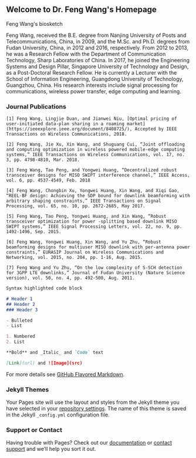 ## Welcome to Dr. Feng Wang's Homepage

Feng Wang's biosketch

Feng Wang, received the B.E. degree from Nanjing University of Posts and Telecommunications, China, in 2009, and the M.Sc. and Ph.D. degrees from Fudan University, China, in 2012 and 2016, respectively. From 2012 to 2013, he was a Research Fellow with the Department of Communication Technology, Sharp Laboratories of China. In 2017, he joined the Engineering Systems and Design Pillar, Singapore University of Technology and Design, as a Post-Doctoral Research Fellow. He is currently a Lecturer with the School of Information Engineering, Guangdong University of Technology, Guangzhou, China. His research interests include signal processing for communications, wireless power transfer, edge computing and learning.


### Journal Publications
```List
[1] Feng Wang, Lingjie Duan, and Jianwei Niu, [Optimal pricing of user-initiated data-plan sharing in a roaming market](https://ieeexplore.ieee.org/document/8408725/), Accepted by IEEE Transactions on Wireless Communications, 2018. 

[2] Feng Wang, Jie Xu, Xin Wang, and Shuguang Cui, “Joint offloading and computing optimization in wireless powered mobile-edge computing systems,” IEEE Transactions on Wireless Communications, vol. 17, no. 3, pp. 4798-4810, Mar. 2018.

[3] Feng Wang, Tao Peng, and Yongwei Huang, “Decentralized robust transceiver designs for MISO SWIPT interference channel,” IEEE Access, vol. 6, pp. 4537-4549, Feb. 2018

[4] Feng Wang, Chongbin Xu, Yongwei Huang, Xin Wang, and Xiqi Gao, “REEL-BF design: Achieving the SDP bound for downlink beamforming with arbitrary shaping constraints,” IEEE Transactions on Signal Processing, vol. 65, no. 10, pp. 2672-2685, May 2017.

[5] Feng Wang, Tao Peng, Yongwei Huang, and Xin Wang, “Robust transceiver optimization for power -splitting based downlink MISO SWIPT systems,” IEEE Signal Processing Letters, vol. 22, no. 9, pp. 1492-1496, Sep. 2015.

[6] Feng Wang, Yongwei Huang, Xin Wang, and Yu Zhu, “Robust beamforming designs for multiuser MISO downlink with per-antenna power constraints,” EURASIP Journal on Wireless Communications and Networking, vol. 2015, no. 204, pp. 1-16, Aug. 2015.

[7] Feng Wang and Yu Zhu, “On the low complexity of S-SCH detection for 3GPP LTE downlinks,” Journal of Fudan University (Nature Science version), vol. 50, no. 4, pp. 492-500, Aug. 2011.
```

```markdown
Syntax highlighted code block

# Header 1
## Header 2
### Header 3

- Bulleted
- List

1. Numbered
2. List

**Bold** and _Italic_ and `Code` text

[Link](url) and ![Image](src)
```

For more details see [GitHub Flavored Markdown](https://guides.github.com/features/mastering-markdown/).

### Jekyll Themes

Your Pages site will use the layout and styles from the Jekyll theme you have selected in your [repository settings](https://github.com/fengwang13/fengwang13.github.io/settings). The name of this theme is saved in the Jekyll `_config.yml` configuration file.

### Support or Contact

Having trouble with Pages? Check out our [documentation](https://help.github.com/categories/github-pages-basics/) or [contact support](https://github.com/contact) and we’ll help you sort it out.
